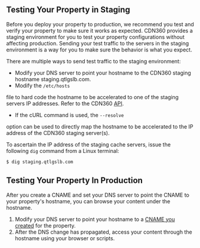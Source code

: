 <!--?xml version="1.0" encoding="utf-8"?-->

## Testing Your Property in Staging

Before you deploy your property to production, we recommend you test and verify your property to make sure it works as expected. CDN360 provides a staging environment for you to test your property configurations without affecting production. Sending your test traffic to the servers in the staging environment is a way for you to make sure the behavior is what you expect.

There are multiple ways to send test traffic to the staging environment:

- Modify your DNS server to point your hostname to the CDN360 staging hostname staging.qtlgslb.com.
- Modify the ```/etc/hosts```

 file to hard code the hostname to be accelerated to one of the staging servers IP addresses. Refer to the CDN360 [API](<http://cdn360doc.quantil.com/apidocs/api.html>).
- If the cURL command is used, the ```--resolve```

 option can be used to directly map the hostname to be accelerated to the IP address of the CDN360 staging server(s).

To ascertain the IP address of the staging cache servers, issue the following ```dig``` command from a Linux terminal:

```bash
$ dig staging.qtlgslb.com
```


## Testing Your Property In Production

After you create a CNAME and set your DNS server to point the CNAME to your property's hostname, you can browse your content under the hostname.

1. Modify your DNS server to point your hostname to a [CNAME you created](<../CNAMEs/Creating a CNAME.htm>) for the property.
2. After the DNS change has propagated, access your content through the hostname using your browser or scripts.
